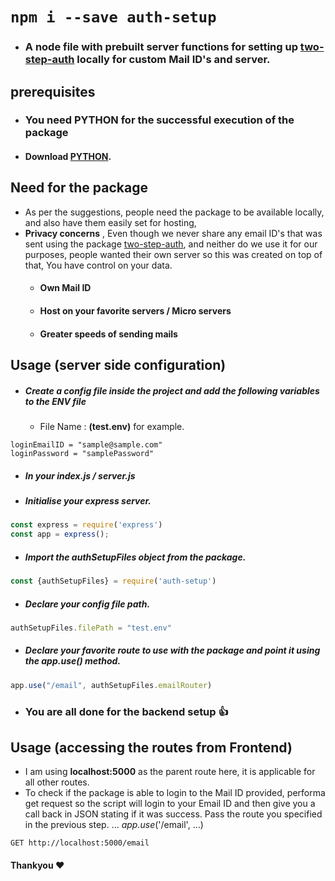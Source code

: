 # ``` npm i --save auth-setup ``` 
- ### A node file with prebuilt server functions for setting up [two-step-auth](https://www.npmjs.com/package/two-step-auth) locally for custom Mail ID's and server.

## prerequisites
- ### You need PYTHON for the successful execution of the package
- #### Download [PYTHON](https://www.python.org/downloads/).

## Need for the package
  - As per the suggestions, people need the package to be available locally, and also have them easily set for hosting, 
  - **Privacy concerns** , Even though we never share any email ID's that was sent using the package [two-step-auth](https://www.npmjs.com/package/two-step-auth), and neither do we use it for our purposes, people wanted their own server so this was created on top of  that, You have control on your data.
    -  #### Own Mail ID
    -  #### Host on your favorite servers / Micro servers
    - #### Greater speeds of sending mails

## Usage (server side configuration)
- ##### Create a config file inside the project and add the following variables to the ENV file
  - File Name : **(test.env)** for example.
```env
loginEmailID = "sample@sample.com"
loginPassword = "samplePassword"
```
- ##### In your index.js / server.js
- ##### Initialise your express server.
```js
const express = require('express')
const app = express();
```
- ##### Import the <span color = "red">authSetupFiles</span> object from the package.
```js
const {authSetupFiles} = require('auth-setup')
```
- ##### Declare your config file path.
```js
authSetupFiles.filePath = "test.env"
```
- ##### Declare your favorite route to use with the package and point it using the <span color='red'>app.use()</span> method.
```js
app.use("/email", authSetupFiles.emailRouter)
```
- ### You are all done for the backend setup 👍

## Usage (accessing the routes from Frontend)
- I am using **localhost:5000** as the parent route here, it is applicable for all other routes.
- To check if the package is able to login to the Mail ID provided, performa  get request so the script will login to your Email ID and then give you a call back in JSON stating if it was success. Pass the route you specified in the previous step. ... *app.use*('/email', ...)
```http
GET http://localhost:5000/email
```

#### Thankyou ❤️